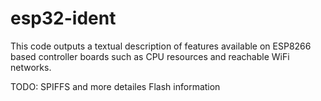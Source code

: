 # esp32-ident
This code outputs a textual description of features available on ESP8266
based controller boards such as CPU resources and reachable WiFi networks.

TODO:
SPIFFS and more detailes Flash information